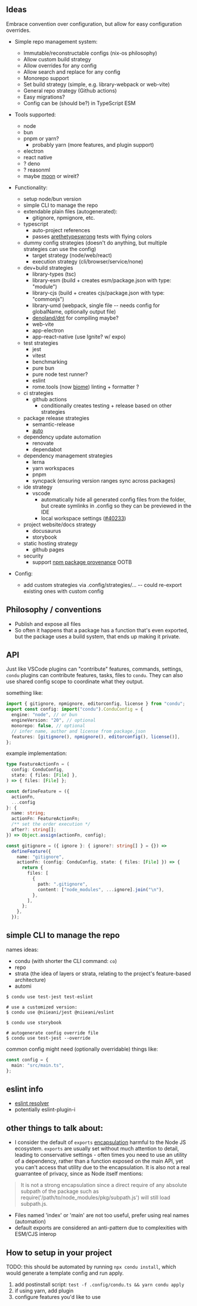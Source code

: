 ## Ideas

Embrace convention over configuration, but allow for easy configuration overrides.

- Simple repo management system:

  - Immutable/reconstructable configs (nix-os philosophy)
  - Allow custom build strategy
  - Allow overrides for any config
  - Allow search and replace for any config
  - Monorepo support
  - Set build strategy (simple, e.g. library-webpack or web-vite)
  - General repo strategy (Github actions)
  - Easy migrations?
  - Config can be (should be?) in TypeScript ESM

- Tools supported:

  - node
  - bun
  - pnpm or yarn?
    - probably yarn (more features, and plugin support)
  - electron
  - react native
  - ? deno
  - ? reasonml
  - maybe [moon](https://moonrepo.dev/) or wireit?

- Functionality:

  - setup node/bun version
  - simple CLI to manage the repo
  - extendable plain files (autogenerated):
    - gitignore, npmignore, etc.
  - typescript
    - auto-project references
    - passes [arethetypeswrong](https://arethetypeswrong.github.io/) tests with flying colors
  - dummy config strategies (doesn't do anything, but multiple strategies can use the config)
    - target strategy (node/web/react)
    - execution strategy (cli/browser/service/none)
  - dev+build strategies
    - library-types (tsc)
    - library-esm (build + creates esm/package.json with type: "module")
    - library-cjs (build + creates cjs/package.json with type: "commonjs")
    - library-umd (webpack, single file -- needs config for globalName, optionally output file)
    - [denoland/dnt](https://twitter.com/deno_land/status/1676264059585560578) for compiling maybe?
    - web-vite
    - app-electron
    - app-react-native (use Ignite? w/ expo)
  - test strategies
    - jest
    - vitest
    - benchmarking
    - pure bun
    - pure node test runner?
    - eslint
    - rome.tools (now [biome](https://biomejs.dev/)) linting + formatter ?
  - ci strategies
    - github actions
      - conditionally creates testing + release based on other strategies
  - package release strategies
    - semantic-release
    - [auto](https://github.com/intuit/auto)
  - dependency update automation
    - renovate
    - dependabot
  - dependency management strategies
    - lerna
    - yarn workspaces
    - pnpm
    - syncpack (ensuring version ranges sync across packages)
  - ide strategy
    - vscode
      - automatically hide all generated config files from the folder, but create symlinks in .config so they can be previewed in the IDE
      - local workspace settings ([#40233](https://github.com/microsoft/vscode/issues/40233))
  - project website/docs strategy
    - docusaurus
    - storybook
  - static hosting strategy
    - github pages
  - security
    - support [npm package provenance](https://github.blog/2023-04-19-introducing-npm-package-provenance/) OOTB

- Config:
  - add custom strategies via .config/strategies/... -- could re-export existing ones with custom config

## Philosophy / conventions

- Publish and expose all files
- So often it happens that a package has a function that's even exported, but the package uses a build system, that ends up making it private.

## API

Just like VSCode plugins can "contribute" features, commands, settings, `condu` plugins can contribute features, tasks, files to `condu`. They can also use shared config scope to coordinate what they output.

something like:

```ts
import { gitignore, npmignore, editorconfig, license } from "condu";
export const config: import("condu").ConduConfig = {
  engine: "node", // or bun
  engineVersion: "20", // optional
  monorepo: false, // optional
  // infer name, author and license from package.json
  features: [gitignore(), npmignore(), editorconfig(), license()],
};
```

example implementation:

```ts
type FeatureActionFn = (
  config: ConduConfig,
  state: { files: [File] },
) => { files: [File] };

const defineFeature = ({
  actionFn,
  ...config
}: {
  name: string;
  actionFn: FeatureActionFn;
  /** set the order execution */
  after?: string[];
}) => Object.assign(actionFn, config);

const gitignore = ({ ignore }: { ignore?: string[] } = {}) =>
  defineFeature({
    name: "gitignore",
    actionFn: (config: ConduConfig, state: { files: [File] }) => {
      return {
        files: [
          {
            path: ".gitignore",
            content: ["node_modules", ...ignore].join("\n"),
          },
        ],
      };
    },
  });
```

## simple CLI to manage the repo

names ideas:

- condu (with shorter the CLI command: `co`)
- repo
- strata (the idea of layers or strata, relating to the project's feature-based architecture)
- automi

```shell
$ condu use test-jest test-eslint

# use a customized version:
$ condu use @niieani/jest @niieani/eslint

$ condu use storybook

# autogenerate config override file
$ condu use test-jest --override
```

common config might need (optionally overridable) things like:

```ts
const config = {
  main: "src/main.ts",
};
```

## eslint info

- [eslint resolver](https://github.com/import-js/eslint-import-resolver-typescript)
- potentially eslint-plugin-i

## other things to talk about:

- I consider the default of `exports` [encapsulation](https://nodejs.org/api/packages.html#package-entry-points) harmful to the Node JS ecosystem. `exports` are usually set without much attention to detail, leading to conservative settings - often times you need to use an utility of a dependency, rather than a function exposed on the main API, yet you can't access that utility due to the encapsulation. It is also not a real guarrantee of privacy, since as Node itself mentions:

> It is not a strong encapsulation since a direct require of any absolute subpath of the package such as require('/path/to/node_modules/pkg/subpath.js') will still load subpath.js.

- Files named 'index' or 'main' are not too useful, prefer using real names (automation)
- default exports are considered an anti-pattern due to complexities with ESM/CJS interop

## How to setup in your project

TODO: this should be automated by running `npx condu install`, which would generate a template config and run apply.

1. add postinstall script: `test -f .config/condu.ts && yarn condu apply`
2. if using yarn, add plugin
3. configure features you'd like to use
